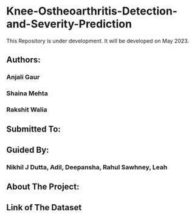 # Knee-Ostheoarthritis-Detection-and-Severity-Prediction
This Repository is under development. It will be developed on May 2023.
## Authors:
### Anjali Gaur
### Shaina Mehta
### Rakshit Walia
## Submitted To:
### 
## Guided By:
### Nikhil J Dutta, Adil, Deepansha, Rahul Sawhney, Leah
## About The Project:
## Link of The Dataset

